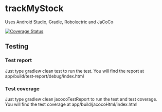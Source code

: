 trackMyStock
============

Uses Android Studio, Gradle, Robolectric and JaCoCo

[![Coverage Status](https://coveralls.io/repos/pedval/trackMyStock/badge.png)](https://coveralls.io/r/pedval/trackMyStock)

## Testing

### Test report
Just type gradlew clean test to run the test. You will find the report at app/build/test-report/debug/index.html

### Test coverage
Just type gradlew clean jacocoTestReport to run the test and test coverage. You will find the test coverage at app/build/jacocoHtml/index.html

